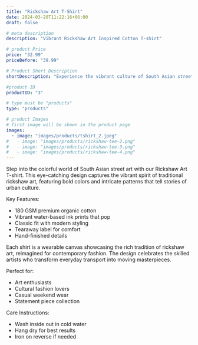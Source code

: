 ```yaml
---
title: "Rickshaw Art T-Shirt"
date: 2024-03-20T11:22:16+06:00
draft: false

# meta description
description: "Vibrant Rickshaw Art Inspired Cotton T-shirt"

# product Price
price: "32.99"
priceBefore: "39.99"

# Product Short Description
shortDescription: "Experience the vibrant culture of South Asian street art with our Rickshaw-inspired design printed on premium organic cotton"

#product ID
productID: "3"

# type must be "products"
type: "products"

# product Images
# first image will be shown in the product page
images:
  - image: "images/products/tshirt_2.jpeg"
#   - image: "images/products/rickshaw-tee-2.png"
#   - image: "images/products/rickshaw-tee-3.png"
#   - image: "images/products/rickshaw-tee-4.png"
---
```


Step into the colorful world of South Asian street art with our Rickshaw Art T-shirt. This eye-catching design captures the vibrant spirit of traditional rickshaw art, featuring bold colors and intricate patterns that tell stories of urban culture.

Key Features:
- 180 GSM premium organic cotton
- Vibrant water-based ink prints that pop
- Classic fit with modern styling
- Tearaway label for comfort
- Hand-finished details

Each shirt is a wearable canvas showcasing the rich tradition of rickshaw art, reimagined for contemporary fashion. The design celebrates the skilled artists who transform everyday transport into moving masterpieces.

Perfect for:
- Art enthusiasts
- Cultural fashion lovers
- Casual weekend wear
- Statement piece collection

Care Instructions:
- Wash inside out in cold water
- Hang dry for best results
- Iron on reverse if needed
